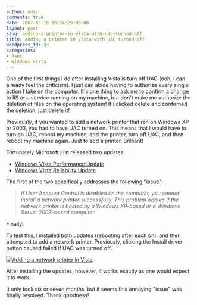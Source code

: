 ```yaml
---
author: admin
comments: true
date: 2007-08-18 16:24:29+00:00
layout: post
slug: adding-a-printer-in-vista-with-uac-turned-off
title: Adding a printer in Vista with UAC turned off
wordpress_id: 43
categories:
- Rant
- Windows Vista
---
```


One of the first things I do after installing Vista is turn off UAC (ooh, I can already feel the criticism). I just can abide having to authorize every single action I take on the computer. It's one thing to ask me to confirm a change to IIS or a service running on my machine, but don't make me authorize the deletion of files on the operating system! If I clicked delete and confirmed the deletion, just delete it!

Previously, if you wanted to add a network printer that ran on Windows XP or 2003, you had to have UAC turned on. This means that I would have to turn on UAC, reboot my machine, add the printer, turn off UAC, and then reboot my machine again. Just to add a printer. Brilliant!

Fortunately Microsoft just released two updates:

  * [Windows Vista Performance Update](http://support.microsoft.com/?kbid=938979)
  * [Windows Vista Reliability Update](http://support.microsoft.com/?kbid=938194)

The first of the two specifically addresses the following "issue":

> _If User Account Control is disabled on the computer, you cannot install a network printer successfully. This problem occurs if the network printer is hosted by a Windows XP-based or a Windows Server 2003-based computer._

Finally!

To test this, I installed both updates (rebooting after each on), and then attempted to add a network printer. Previously, clicking the Install driver button caused failed if UAC was turned off.

[![Adding a network printer in Vista](https://wadewegner.blob.core.windows.net/wordpress/content/binary/WindowsLiveWriter/AddingaprinterinVistawithUACturnedoff_8EAB/printer1_thumb.jpg)](https://wadewegner.blob.core.windows.net/wordpress/content/binary/WindowsLiveWriter/AddingaprinterinVistawithUACturnedoff_8EAB/printer1.jpg)

After installing the updates, however, it works exactly as one would expect it to work.

It only took six or seven months, but it seems this annoying "issue" was finally resolved. Thank goodness!

